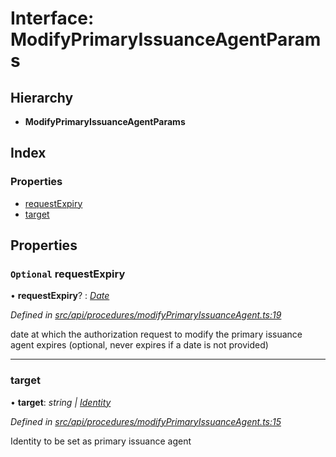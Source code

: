 # Interface: ModifyPrimaryIssuanceAgentParams

## Hierarchy

* **ModifyPrimaryIssuanceAgentParams**

## Index

### Properties

* [requestExpiry](modifyprimaryissuanceagentparams.md#optional-requestexpiry)
* [target](modifyprimaryissuanceagentparams.md#target)

## Properties

### `Optional` requestExpiry

• **requestExpiry**? : *[Date](../enums/transactionargumenttype.md#date)*

*Defined in [src/api/procedures/modifyPrimaryIssuanceAgent.ts:19](https://github.com/PolymeshAssociation/polymesh-sdk/blob/46845947/src/api/procedures/modifyPrimaryIssuanceAgent.ts#L19)*

date at which the authorization request to modify the primary issuance agent expires (optional, never expires if a date is not provided)

___

###  target

• **target**: *string | [Identity](../classes/identity.md)*

*Defined in [src/api/procedures/modifyPrimaryIssuanceAgent.ts:15](https://github.com/PolymeshAssociation/polymesh-sdk/blob/46845947/src/api/procedures/modifyPrimaryIssuanceAgent.ts#L15)*

Identity to be set as primary issuance agent
